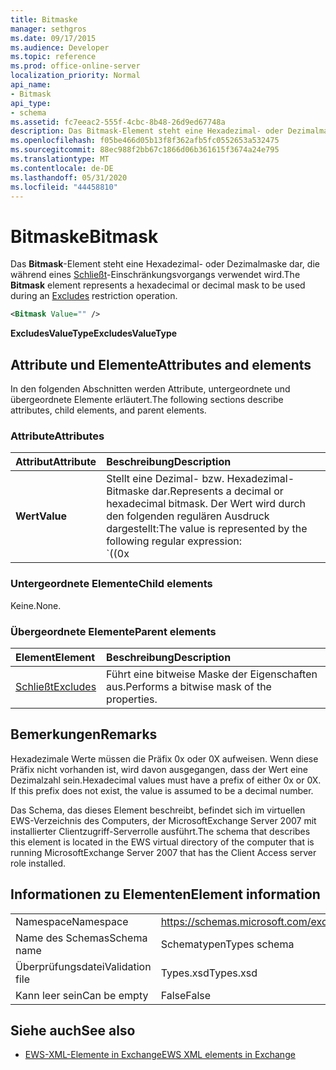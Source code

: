 ```yaml
---
title: Bitmaske
manager: sethgros
ms.date: 09/17/2015
ms.audience: Developer
ms.topic: reference
ms.prod: office-online-server
localization_priority: Normal
api_name:
- Bitmask
api_type:
- schema
ms.assetid: fc7eeac2-555f-4cbc-8b48-26d9ed67748a
description: Das Bitmask-Element steht eine Hexadezimal- oder Dezimalmaske dar, die während eines Schließt-Einschränkungsvorgangs verwendet wird.
ms.openlocfilehash: f05be466d05b13f8f362afb5fc0552653a532475
ms.sourcegitcommit: 88ec988f2bb67c1866d06b361615f3674a24e795
ms.translationtype: MT
ms.contentlocale: de-DE
ms.lasthandoff: 05/31/2020
ms.locfileid: "44458810"
---
```

# <a name="bitmask"></a><span data-ttu-id="8e8f6-103">Bitmaske</span><span class="sxs-lookup"><span data-stu-id="8e8f6-103">Bitmask</span></span>

<span data-ttu-id="8e8f6-104">Das **Bitmask**-Element steht eine Hexadezimal- oder Dezimalmaske dar, die während eines [Schließt](excludes.md)-Einschränkungsvorgangs verwendet wird.</span><span class="sxs-lookup"><span data-stu-id="8e8f6-104">The **Bitmask** element represents a hexadecimal or decimal mask to be used during an [Excludes](excludes.md) restriction operation.</span></span> 
  
```xml
<Bitmask Value="" />
```

<span data-ttu-id="8e8f6-105">**ExcludesValueType**</span><span class="sxs-lookup"><span data-stu-id="8e8f6-105">**ExcludesValueType**</span></span>

## <a name="attributes-and-elements"></a><span data-ttu-id="8e8f6-106">Attribute und Elemente</span><span class="sxs-lookup"><span data-stu-id="8e8f6-106">Attributes and elements</span></span>

<span data-ttu-id="8e8f6-107">In den folgenden Abschnitten werden Attribute, untergeordnete und übergeordnete Elemente erläutert.</span><span class="sxs-lookup"><span data-stu-id="8e8f6-107">The following sections describe attributes, child elements, and parent elements.</span></span>
  
### <a name="attributes"></a><span data-ttu-id="8e8f6-108">Attribute</span><span class="sxs-lookup"><span data-stu-id="8e8f6-108">Attributes</span></span>

|<span data-ttu-id="8e8f6-109">**Attribut**</span><span class="sxs-lookup"><span data-stu-id="8e8f6-109">**Attribute**</span></span>|<span data-ttu-id="8e8f6-110">**Beschreibung**</span><span class="sxs-lookup"><span data-stu-id="8e8f6-110">**Description**</span></span>|
|:-----|:-----|
|<span data-ttu-id="8e8f6-111">**Wert**</span><span class="sxs-lookup"><span data-stu-id="8e8f6-111">**Value**</span></span> | <span data-ttu-id="8e8f6-112">Stellt eine Dezimal- bzw. Hexadezimal-Bitmaske dar.</span><span class="sxs-lookup"><span data-stu-id="8e8f6-112">Represents a decimal or hexadecimal bitmask.</span></span> <span data-ttu-id="8e8f6-113">Der Wert wird durch den folgenden regulären Ausdruck dargestellt:</span><span class="sxs-lookup"><span data-stu-id="8e8f6-113">The value is represented by the following regular expression:</span></span><br/><span data-ttu-id="8e8f6-114">`((0x|0X)[0-9A-Fa-f]*)|([0-9]*)`.</span><span class="sxs-lookup"><span data-stu-id="8e8f6-114">`((0x|0X)[0-9A-Fa-f]*)|([0-9]*)`.</span></span><br/><br/><span data-ttu-id="8e8f6-115">Nachfolgend sehen Sie Beispiele für Hexadezimalwerte für dieses Attribut:</span><span class="sxs-lookup"><span data-stu-id="8e8f6-115">The following are examples of hexadecimal values for this attribute:</span></span><br/><span data-ttu-id="8e8f6-116">- 0x12AF</span><span class="sxs-lookup"><span data-stu-id="8e8f6-116">- 0x12AF</span></span><br/><span data-ttu-id="8e8f6-117">- 0X334AE</span><span class="sxs-lookup"><span data-stu-id="8e8f6-117">- 0X334AE</span></span><br/><br/><span data-ttu-id="8e8f6-118">Nachfolgend sehen Sie Beispiele für Dezimalwerte für dieses Attribut:</span><span class="sxs-lookup"><span data-stu-id="8e8f6-118">The following are examples of decimal values for this attribute:</span></span><br/><span data-ttu-id="8e8f6-119">- 10</span><span class="sxs-lookup"><span data-stu-id="8e8f6-119">- 10</span></span><br/><span data-ttu-id="8e8f6-120">- 255</span><span class="sxs-lookup"><span data-stu-id="8e8f6-120">- 255</span></span><br/><span data-ttu-id="8e8f6-121">- 4562</span><span class="sxs-lookup"><span data-stu-id="8e8f6-121">- 4562</span></span> |
   
### <a name="child-elements"></a><span data-ttu-id="8e8f6-122">Untergeordnete Elemente</span><span class="sxs-lookup"><span data-stu-id="8e8f6-122">Child elements</span></span>

<span data-ttu-id="8e8f6-123">Keine.</span><span class="sxs-lookup"><span data-stu-id="8e8f6-123">None.</span></span>
  
### <a name="parent-elements"></a><span data-ttu-id="8e8f6-124">Übergeordnete Elemente</span><span class="sxs-lookup"><span data-stu-id="8e8f6-124">Parent elements</span></span>

|<span data-ttu-id="8e8f6-125">**Element**</span><span class="sxs-lookup"><span data-stu-id="8e8f6-125">**Element**</span></span>|<span data-ttu-id="8e8f6-126">**Beschreibung**</span><span class="sxs-lookup"><span data-stu-id="8e8f6-126">**Description**</span></span>|
|:-----|:-----|
|[<span data-ttu-id="8e8f6-127">Schließt</span><span class="sxs-lookup"><span data-stu-id="8e8f6-127">Excludes</span></span>](excludes.md) <br/> |<span data-ttu-id="8e8f6-128">Führt eine bitweise Maske der Eigenschaften aus.</span><span class="sxs-lookup"><span data-stu-id="8e8f6-128">Performs a bitwise mask of the properties.</span></span>  <br/> |
   
## <a name="remarks"></a><span data-ttu-id="8e8f6-129">Bemerkungen</span><span class="sxs-lookup"><span data-stu-id="8e8f6-129">Remarks</span></span>

<span data-ttu-id="8e8f6-p102">Hexadezimale Werte müssen die Präfix 0x oder 0X aufweisen. Wenn diese Präfix nicht vorhanden ist, wird davon ausgegangen, dass der Wert eine Dezimalzahl sein.</span><span class="sxs-lookup"><span data-stu-id="8e8f6-p102">Hexadecimal values must have a prefix of either 0x or 0X. If this prefix does not exist, the value is assumed to be a decimal number.</span></span>
  
<span data-ttu-id="8e8f6-132">Das Schema, das dieses Element beschreibt, befindet sich im virtuellen EWS-Verzeichnis des Computers, der MicrosoftExchange Server 2007 mit installierter Clientzugriff-Serverrolle ausführt.</span><span class="sxs-lookup"><span data-stu-id="8e8f6-132">The schema that describes this element is located in the EWS virtual directory of the computer that is running MicrosoftExchange Server 2007 that has the Client Access server role installed.</span></span>
  
## <a name="element-information"></a><span data-ttu-id="8e8f6-133">Informationen zu Elementen</span><span class="sxs-lookup"><span data-stu-id="8e8f6-133">Element information</span></span>

|||
|:-----|:-----|
|<span data-ttu-id="8e8f6-134">Namespace</span><span class="sxs-lookup"><span data-stu-id="8e8f6-134">Namespace</span></span>  <br/> |https://schemas.microsoft.com/exchange/services/2006/types  <br/> |
|<span data-ttu-id="8e8f6-135">Name des Schemas</span><span class="sxs-lookup"><span data-stu-id="8e8f6-135">Schema name</span></span>  <br/> |<span data-ttu-id="8e8f6-136">Schematypen</span><span class="sxs-lookup"><span data-stu-id="8e8f6-136">Types schema</span></span>  <br/> |
|<span data-ttu-id="8e8f6-137">Überprüfungsdatei</span><span class="sxs-lookup"><span data-stu-id="8e8f6-137">Validation file</span></span>  <br/> |<span data-ttu-id="8e8f6-138">Types.xsd</span><span class="sxs-lookup"><span data-stu-id="8e8f6-138">Types.xsd</span></span>  <br/> |
|<span data-ttu-id="8e8f6-139">Kann leer sein</span><span class="sxs-lookup"><span data-stu-id="8e8f6-139">Can be empty</span></span>  <br/> |<span data-ttu-id="8e8f6-140">False</span><span class="sxs-lookup"><span data-stu-id="8e8f6-140">False</span></span>  <br/> |
   
## <a name="see-also"></a><span data-ttu-id="8e8f6-141">Siehe auch</span><span class="sxs-lookup"><span data-stu-id="8e8f6-141">See also</span></span>

- [<span data-ttu-id="8e8f6-142">EWS-XML-Elemente in Exchange</span><span class="sxs-lookup"><span data-stu-id="8e8f6-142">EWS XML elements in Exchange</span></span>](ews-xml-elements-in-exchange.md)

